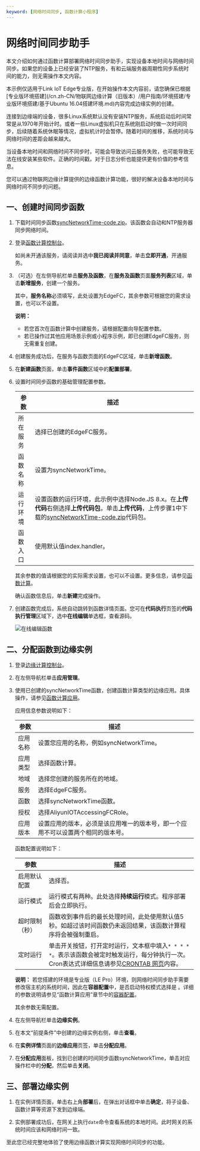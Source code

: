 ```yaml
---
keyword: [网络时间同步, 函数计算小程序]
---
```


# 网络时间同步助手

本文介绍如何通过函数计算部署网络时间同步助手，实现设备本地时间与网络时间同步。如果您的设备上已经安装了NTP服务，有和云端服务器周期性同步系统时间的能力，则无需操作本文内容。

本示例仅适用于Link IoT Edge专业版，在开始操作本文内容前，请您确保已根据[专业版环境搭建](/cn.zh-CN/物联网边缘计算（旧版本）/用户指南/环境搭建/专业版环境搭建/基于Ubuntu 16.04搭建环境.md)内容完成边缘实例的创建。

连接到边缘端的设备，很多Linux系统默认没有安装NTP服务，系统启动后时间常常是从1970年开始计时。或者一些Linux虚拟机只在系统刚启动时做一次时间同步，后续随着系统休眠等情况，虚拟机计时会暂停。随着时间的推移，系统时间与网络时间的差距会越来越大。

当设备本地时间和网络时间不同步时，可能会导致访问云服务失败，也可能导致无法在线安装某些软件。正确的时间戳，对于日志分析也能提供更有价值的参考信息。

您可以通过物联网边缘计算提供的边缘函数计算功能，很好的解决设备本地时间与网络时间不同步的问题。

## 一、创建时间同步函数

1.  下载时间同步函数[syncNetworkTime-code.zip](https://link-iot-edge-packet.oss-cn-shanghai.aliyuncs.com/fc-demo/syncNetworkTime-code.zip)。该函数会自动和NTP服务器同步网络时间。

2.  登录[函数计算控制台](https://fc.console.aliyun.com/)。

    如尚未开通该服务，请阅读并选中**我已阅读并同意**，单击**立即开通**，开通服务。

3.  （可选）在左侧导航栏单击**服务及函数**，在**服务及函数**页面**服务列表**区域，单击**新增服务**，创建一个服务。

    其中，**服务名称**必须填写，此处设置为EdgeFC，其余参数可根据您的需求设置，也可以不设置。

    **说明：**

    -   若您首次在函数计算中创建服务，请根据配置向导配置参数。
    -   若已操作过其他应用场景示例或小程序示例，即已创建EdgeFC服务，则无需重复创建。
4.  创建服务成功后，在服务与函数页面的EdgeFC区域，单击**新增函数**。

5.  在**新建函数**页面，单击**事件函数**区域中的**配置部署**。

6.  设置时间同步函数的基础管理配置参数。

    |参数|描述|
    |--|--|
    |所在服务|选择已创建的EdgeFC服务。|
    |函数名称|设置为syncNetworkTime。|
    |运行环境|设置函数的运行环境，此示例中选择Node.JS 8.x。在**上传代码**右侧选择**上传代码包**，单击**上传代码**，上传步骤1中下载的[syncNetworkTime-code.zip](https://link-iot-edge-packet.oss-cn-shanghai.aliyuncs.com/fc-demo/syncNetworkTime-code.zip)代码包。 |
    |函数入口|使用默认值index.handler。|

    其余参数的值请根据您的实际需求设置，也可以不设置。更多信息，请参见[函数计算]()。

    确认函数信息后，单击**新建**完成操作。

7.  创建函数完成后，系统自动跳转到函数详情页面。您可在**代码执行**页签的**代码执行管理**区域下，选中**在线编辑**单选框，查看源码。

    ![在线编辑函数](https://static-aliyun-doc.oss-accelerate.aliyuncs.com/assets/img/zh-CN/1323249161/p39393.png)


## 二、分配函数到边缘实例

1.  登录[边缘计算控制台](https://iot.console.aliyun.com/le/instance/list)。

2.  在左侧导航栏单击**应用管理**。

3.  使用已创建的syncNetworkTime函数，创建函数计算类型的边缘应用。具体操作，请参见[函数计算应用](/cn.zh-CN/物联网边缘计算（旧版本）/用户指南/边缘应用/新增自研应用/函数计算应用.md)。

    应用信息参数说明如下：

    |参数|描述|
    |--|--|
    |应用名称|设置您应用的名称，例如syncNetworkTime。|
    |应用类型|选择函数计算。|
    |地域|选择您创建的服务所在的地域。|
    |服务|选择EdgeFC服务。|
    |函数|选择syncNetworkTime函数。|
    |授权|选择AliyunIOTAccessingFCRole。|
    |应用版本|设置应用的版本，必须是该应用唯一的版本号，即一个应用不可以设置两个相同的版本号。|

    函数配置说明如下：

    |参数|描述|
    |--|--|
    |启用默认配置|选择否。|
    |运行模式|运行模式有两种。此处选择**持续运行**模式。程序部署后会立即执行。|
    |超时限制（秒）|函数收到事件后的最长处理时间，此处使用默认值5秒。如超过该时间函数仍未返回结果，该函数计算程序将会被强制重启。|
    |定时运行|单击开关按钮，打开定时运行，文本框中填入`* * * * *`。表示该函数会被定时触发运行，每分钟执行一次。Cron表达式详细信息请参见[CRONTAB 网页](http://crontab.org/)内容。|

    **说明：** 若您搭建的环境是专业版（LE Pro）环境，则网络时间同步助手需要修改宿主机的系统时间，因此在**容器配置**中，是否启动特权模式选择是 。详细的参数说明请参见“函数计算应用”章节中的[容器配置](/cn.zh-CN/物联网边缘计算（旧版本）/用户指南/边缘应用/新增自研应用/函数计算应用.md)。

    其余参数无需配置。

4.  在左侧导航栏单击**边缘实例**。

5.  在本文“前提条件”中创建的边缘实例右侧，单击**查看**。

6.  在**实例详情**页面的**边缘应用**页签，单击**分配应用**。

7.  在**分配应用**面板，找到已创建的时间同步函数syncNetworkTime，单击对应操作栏中的**分配**，然后单击**关闭**。


## 三、部署边缘实例

1.  在实例详情页面，单击右上角**部署**后，在弹出对话框中单击**确定**，将子设备、函数计算等资源下发到边缘端。

2.  实例部署成功后，在网关上执行`date`命令查看系统的本地时间。此时网关的系统时间应该和网络时间一致。


至此您已经完整地体验了使用边缘函数计算实现网络时间同步的功能。

